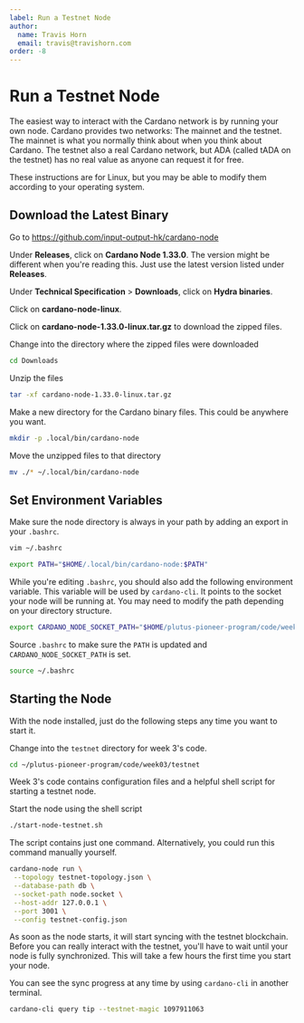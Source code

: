 ```yaml
---
label: Run a Testnet Node
author:
  name: Travis Horn
  email: travis@travishorn.com
order: -8
---
```


# Run a Testnet Node

The easiest way to interact with the Cardano network is by running your own
node. Cardano provides two networks: The mainnet and the testnet. The mainnet is
what you normally think about when you think about Cardano. The testnet also a
real Cardano network, but ADA (called tADA on the testnet) has no real value as
anyone can request it for free.

These instructions are for Linux, but you may be able to modify them according
to your operating system.

## Download the Latest Binary

Go to https://github.com/input-output-hk/cardano-node

Under **Releases**, click on **Cardano Node 1.33.0**. The version might be
different when you're reading this. Just use the latest version listed under
**Releases**.

Under **Technical Specification** > **Downloads**, click on **Hydra binaries**.

Click on **cardano-node-linux**.

Click on **cardano-node-1.33.0-linux.tar.gz** to download the zipped files.

Change into the directory where the zipped files were downloaded

```bash
cd Downloads
```

Unzip the files

```bash
tar -xf cardano-node-1.33.0-linux.tar.gz
```

Make a new directory for the Cardano binary files. This could be anywhere you
want.

```bash
mkdir -p .local/bin/cardano-node
```

Move the unzipped files to that directory

```bash
mv ./* ~/.local/bin/cardano-node
```

## Set Environment Variables

Make sure the node directory is always in your path by adding an export in your
`.bashrc`.

```bash
vim ~/.bashrc
```

```bash
export PATH="$HOME/.local/bin/cardano-node:$PATH"
```

While you're editing `.bashrc`, you should also add the following environment
variable. This variable will be used by `cardano-cli`. It points to the socket
your node will be running at. You may need to modify the path depending on your
directory structure.

```bash
export CARDANO_NODE_SOCKET_PATH="$HOME/plutus-pioneer-program/code/week03/testnet/node.socket"
```

Source `.bashrc` to make sure the `PATH` is updated and
`CARDANO_NODE_SOCKET_PATH` is set.

```bash
source ~/.bashrc
```

## Starting the Node

With the node installed, just do the following steps any time you want to start
it.

Change into the `testnet` directory for week 3's code.

```bash
cd ~/plutus-pioneer-program/code/week03/testnet
```

Week 3's code contains configuration files and a helpful shell script for
starting a testnet node.

Start the node using the shell script

```bash
./start-node-testnet.sh
```

The script contains just one command. Alternatively, you could run this command
manually yourself.

```bash
cardano-node run \
 --topology testnet-topology.json \
 --database-path db \
 --socket-path node.socket \
 --host-addr 127.0.0.1 \
 --port 3001 \
 --config testnet-config.json
```

As soon as the node starts, it will start syncing with the testnet blockchain.
Before you can really interact with the testnet, you'll have to wait until your
node is fully synchronized. This will take a few hours the first time you start
your node.

You can see the sync progress at any time by using `cardano-cli` in another
terminal.

```bash
cardano-cli query tip --testnet-magic 1097911063
```
